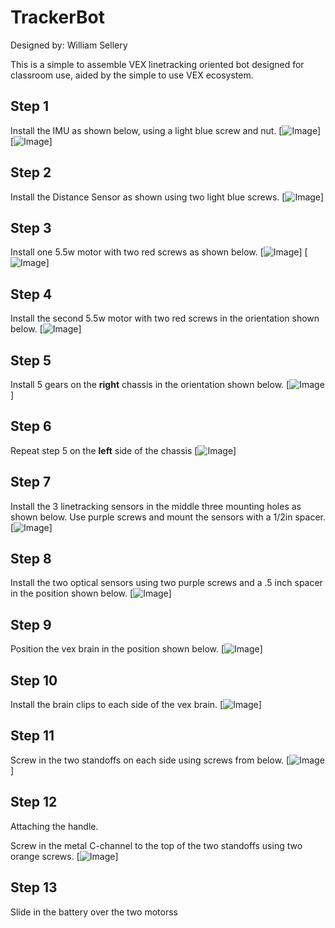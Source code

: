 # TrackerBot

Designed by: William Sellery

This is a simple to assemble VEX linetracking oriented bot designed for classroom use, aided by the simple to use VEX ecosystem.


## Step 1 

Install the IMU as shown below, using a light blue screw and nut.
[![Image](Pictures/step1.png)]
[![Image](Pictures/step2.png)]



## Step 2 

Install the Distance Sensor as shown using two light blue screws.
[![Image](Pictures/step0.png)]

## Step 3 

Install one 5.5w motor with two red screws as shown below.
[![Image](Pictures/step3.png)]
[![Image](Pictures/step4.png)]

## Step 4 

Install the second 5.5w motor with two red screws in the orientation shown below.
[![Image](Pictures/step5.png)]

## Step 5 

Install 5 gears on the **right** chassis in the orientation shown below.
[![Image](Pictures/step6.png)]

## Step 6

Repeat step 5 on the **left** side of the chassis
[![Image](Pictures/step7.png)]

## Step 7

Install the 3 linetracking sensors in the middle three mounting holes as shown below. Use purple screws and mount the sensors with a 1/2in spacer.
[![Image](Pictures/step8.png)]

## Step 8 

Install the two optical sensors using two purple screws and a .5 inch spacer in the position shown below.
[![Image](Pictures/step9.png)]

## Step 9

Position the vex brain in the position shown below.
[![Image](Pictures/step10.png)]

## Step 10

Install the brain clips to each side of the vex brain.
[![Image](Pictures/step11.png)]

## Step 11

Screw in the two standoffs on each side using screws from below.
[![Image](Pictures/step12.png)]


## Step 12 
Attaching the handle.

Screw in the metal C-channel to the top of the two standoffs using two orange screws.
[![Image](Pictures/step13.png)]

## Step 13 

Slide in the battery over the two motorss






